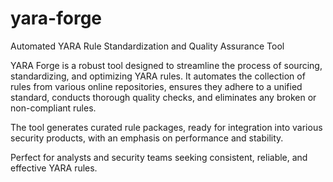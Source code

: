 # yara-forge

Automated YARA Rule Standardization and Quality Assurance Tool

YARA Forge is a robust tool designed to streamline the process of sourcing, standardizing, and optimizing YARA rules. It automates the collection of rules from various online repositories, ensures they adhere to a unified standard, conducts thorough quality checks, and eliminates any broken or non-compliant rules. 

The tool generates curated rule packages, ready for integration into various security products, with an emphasis on performance and stability. 

Perfect for analysts and security teams seeking consistent, reliable, and effective YARA rules.
